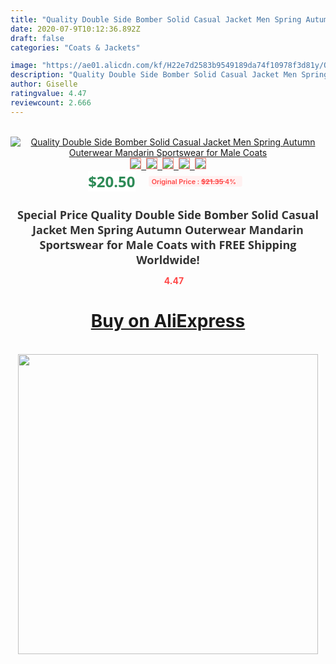 ```yaml
---
title: "Quality Double Side Bomber Solid Casual Jacket Men Spring Autumn Outerwear Mandarin Sportswear for Male Coats"
date: 2020-07-9T10:12:36.892Z
draft: false
categories: "Coats & Jackets"

image: "https://ae01.alicdn.com/kf/H22e7d2583b9549189da74f10978f3d81y/Quality-Double-Side-Bomber-Solid-Casual-Jacket-Men-Spring-Autumn-Outerwear-Mandarin-Sportswear-for-Male-Coats.jpg"
description: "Quality Double Side Bomber Solid Casual Jacket Men Spring Autumn Outerwear Mandarin Sportswear for Male Coats"
author: Giselle
ratingvalue: 4.47
reviewcount: 2.666
---
```

<br>
<div style="text-align: center;">
<a href="https://s.click.aliexpress.com/e/_AX6sgd" target="_blank" rel="nofollow noopener noreferrer"><img alt="Quality Double Side Bomber Solid Casual Jacket Men Spring Autumn Outerwear Mandarin Sportswear for Male Coats" class="magnifier-image" src="https://ae01.alicdn.com/kf/H22e7d2583b9549189da74f10978f3d81y/Quality-Double-Side-Bomber-Solid-Casual-Jacket-Men-Spring-Autumn-Outerwear-Mandarin-Sportswear-for-Male-Coats.jpg_640x640.jpg">
<br>
<img style="border:1px solid salmon" src="https://ae01.alicdn.com/kf/H22e7d2583b9549189da74f10978f3d81y/Quality-Double-Side-Bomber-Solid-Casual-Jacket-Men-Spring-Autumn-Outerwear-Mandarin-Sportswear-for-Male-Coats.jpg_120x120.jpg">&nbsp;&nbsp;<img style="border:1px solid salmon" src="https://ae01.alicdn.com/kf/H1ce6868ad1d944518adca991c1d391acS/Quality-Double-Side-Bomber-Solid-Casual-Jacket-Men-Spring-Autumn-Outerwear-Mandarin-Sportswear-for-Male-Coats.jpg_120x120.jpg">&nbsp;&nbsp;<img style="border:1px solid salmon" src="https://ae01.alicdn.com/kf/H9dfd55e6e8e64460bf7d9f6086f1e66eX/Quality-Double-Side-Bomber-Solid-Casual-Jacket-Men-Spring-Autumn-Outerwear-Mandarin-Sportswear-for-Male-Coats.jpg_120x120.jpg">&nbsp;&nbsp;<img style="border:1px solid salmon" src="https://ae01.alicdn.com/kf/H5c5211da967c4efdb5a95cfa110cd9c5u/Quality-Double-Side-Bomber-Solid-Casual-Jacket-Men-Spring-Autumn-Outerwear-Mandarin-Sportswear-for-Male-Coats.jpg_120x120.jpg">&nbsp;&nbsp;<img style="border:1px solid salmon" src="https://ae01.alicdn.com/kf/H38a92164910e4483a2240259ae4a35b1D/Quality-Double-Side-Bomber-Solid-Casual-Jacket-Men-Spring-Autumn-Outerwear-Mandarin-Sportswear-for-Male-Coats.jpg_120x120.jpg"></a></div><br0>
<div style="text-align: center;"><span style="background-color: white; border: 0px; box-sizing: border-box; color: seagreen; display: inline-block; font-family: &quot;open sans&quot; , &quot;arial&quot; , &quot;helvetica&quot; , sans-serif , &quot;heiti&quot;; font-size: 24px; font-stretch: inherit; font-weight: 700; line-height: inherit; margin: 0px 10px 0px 0px; padding: 0px; vertical-align: middle;">$20.50 </span>
<span style="background: rgb(255 , 241 , 241); border-radius: 3px; border: 0px; box-sizing: border-box; color: #ff4747; display: inline-block; font-family: inherit; font-size: 12px; font-stretch: inherit; font-style: inherit; font-variant: inherit; font-weight: 600; line-height: inherit; margin: 0px; padding: 2px 5px; transform: scale(0.9); vertical-align: middle;">Original Price : <b style="text-decoration: line-through;">$21.35 </b> 4%&nbsp;&nbsp;</span></div>
<h1 style="color: #333333; display: inline-block; font-family: &quot;open sans&quot; , &quot;arial&quot; , &quot;helvetica&quot; , sans-serif , &quot;heiti&quot;; font-size: 18px; font-stretch: inherit; font-weight: 700; text-align: center;">Special Price Quality Double Side Bomber Solid Casual Jacket Men Spring Autumn Outerwear Mandarin Sportswear for Male Coats with FREE Shipping Worldwide!</h1>
<div style="color: #ff4747; text-align: center;">
<img src="https://4.bp.blogspot.com/-M0ZcTcb-5uY/XleCXlxnR4I/AAAAAAAAAEc/OrjgMkXV1oMQFaCRZj5HQwOCBcu3w1FegCPcBGAYYCw/s1600/star.png" style="height: 15px;">&nbsp;<b>4.47</b></div>
<div class="button_cont" align="center"><a class="buynow_a" href="https://s.click.aliexpress.com/e/_AX6sgd" target="_blank" rel="nofollow noopener noreferrer"><H1>Buy on AliExpress</H1></a></div><br>
<div class="separator" style="clear: both; text-align: center;">
<img src="https://lh3.googleusercontent.com/-pTy5HemUv9M/XlePHvY0dAI/AAAAAAAAAE4/0nX5iRUoIWY8eMW9Dpxeirr157OZliDIgCLcBGAsYHQ/s1600/badge.gif" width="480">
</div>
